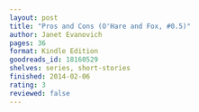 ```yaml
---
layout: post
title: "Pros and Cons (O'Hare and Fox, #0.5)"
author: Janet Evanovich
pages: 36
format: Kindle Edition
goodreads_id: 18160529
shelves: series, short-stories
finished: 2014-02-06
rating: 3
reviewed: false
---
```

